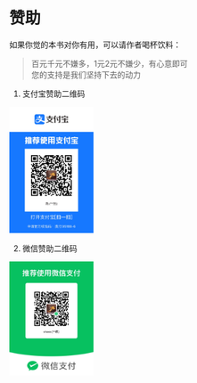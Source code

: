 # 赞助

如果你觉的本书对你有用，可以请作者喝杯饮料：

> 百元千元不嫌多，1元2元不嫌少，有心意即可  
> 您的支持是我们坚持下去的动力

1. 支付宝赞助二维码

<img decodeing="async" src="./imgs/zfb.jpg" width="30%"/>

2. 微信赞助二维码

<img decodeing="async" src="./imgs/wx.jpg" width="30%"/>